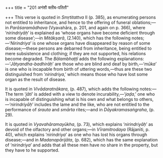 +++
title = "201 अनंशौ क्लीब-पतितौ"

+++
This verse is quoted in *Smṛtitattva* II (p. 385), as enumerating
persons not entitled to inheritance, and hence to the offering of
funeral oblations;—in *Parāśaramādhava* (Vyavahāra, p. 201, and again on
p. 366), where ‘*nirindriyāḥ*’ is explained as ‘whose organs have become
deficient through some disease’;—in *Mitākṣarā*, (2.140), which has the
following notes;—‘*Nirindriya*’ is one whose organs have disappeared by
reason of some disease;—these persons are debarred from inheritance,
being entitled to mere subsistence and clothing; if they are not
supported, his relations become degraded. The *Bālambhaṭṭī* adds the
following explanations:—‘*Jātyandha-badhirāḥ*’ are those who are blind
and deaf by birth,—‘*mūka*’ is one who is incapable from birth of
uttering words,—thus are these two distinguished from ‘*nirindriya*,’
which means those who have lost some organ as the result of disease.

It is quoted in *Vivādaratnākara*, (p. 487), which adds the following
notes:—The term ‘*jāti*’ is added with a view to denote
incurability,—‘*jaḍa*,’ one who is incapable of distinguishing what is
his own and what belongs to others,—‘*nirindriyāḥ*’ includes the lame
and the like, who are not entitled to the performance of *śrauta* and
*smārta* rites;—and in *Dāyakramasaṅgraha*, (p. 29).

It is quoted in *Vyavahāramayūkha*, (p. 73), which explains
‘*nirindriyāḥ*’ as devoid of the olfactory and other organs;—in
*Vīramitrodaya* (Rājanīti, p. 40), which explains ‘*nirindriya*’ as one
who has lost his organs through disease;—and in *Madanapārijāta*, (p.
682), which has the same explanation of ‘*nirindriya*’ and adds that all
these men have no share in the property, but they have to he supported.


